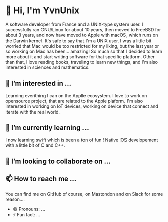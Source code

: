 # 👋 Hi, I'm YvnUnix
A software developer from France and a UNIX-type system user. I successfully ran GNU/Linux for about 10 years, then moved to FreeBSD for about 3 years, and now have moved to Apple with macOS, which runs on the Darwin kernel. It's safe to say that I'm a UNIX user. I was a little bit worried that Mac would be too restricted for my liking, but the last year or so working on Mac has been... amazing! So much so that I decided to learn more about it and start writing software for that specific platform. Other than that, I love reading books, traveling to learn new things, and I'm also interested in sciences and mathematics.

## 👀 I’m interested in ...
Learning everithing I can on the Applle ecosystem. I love to work on opensource project, that are related to  the Apple plaform. I'm also interested in working on IoT devices, working on device that connect and iterate with the real world. 


## 🌱 I’m currently learning ...
I now learning swift which is been a ton of fun ! 
Native iOS developement with a little bit of C and C++. 
## 💞️ I’m looking to collaborate on ...

## 📫 How to reach me ...
  You can find me on GitHub of course, on Mastondon and on Slack for some reason.... 
- 😄 Pronouns: ...
- ⚡ Fun fact: ...

<!---
YvnUnix/YvnUnix is a ✨ special ✨ repository because its `README.md` (this file) appears on your GitHub profile.
You can click the Preview link to take a look at your changes.
--->

